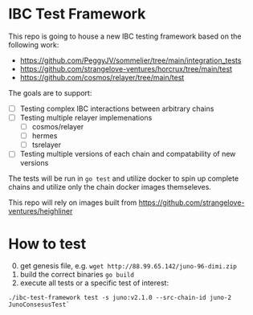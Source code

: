 # IBC Test Framework

This repo is going to house a new IBC testing framework based on the following work:
- https://github.com/PeggyJV/sommelier/tree/main/integration_tests
- https://github.com/strangelove-ventures/horcrux/tree/main/test
- https://github.com/cosmos/relayer/tree/main/test

The goals are to support:
- [ ] Testing complex IBC interactions between arbitrary chains
- [ ] Testing multiple relayer implemenations
    - [ ] cosmos/relayer
    - [ ] hermes
    - [ ] tsrelayer
- [ ] Testing multiple versions of each chain and compatability of new versions

The tests will be run in `go test` and utilize docker to spin up complete chains and utilize only the chain docker images themseleves.

This repo will rely on images built from https://github.com/strangelove-ventures/heighliner

# How to test
0. get genesis file, e.g. `wget http://88.99.65.142/juno-96-dimi.zip`
1. build the correct binaries `go build`
2. execute all tests or a specific test of interest:
```
./ibc-test-framework test -s juno:v2.1.0 --src-chain-id juno-2 JunoConsesusTest`
```